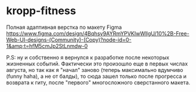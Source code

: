 # kropp-fitness
Полная адаптивная верстка по макету Figma https://www.figma.com/design/4Bqhsy9AYRmYPVKIwWllgU/10%2B-Free-Web-UI-designs-(Community)-(Copy)?node-id=0-1&amp;t=hfM5cmJp2StLnmdw-0


P.S: ну и собственно я вернулся к разработке после некоторых жизненных событий. Фактически это произошло еще в первых числах августа, но так как я "начал" заново (теперь максимально вдумчиво (funny haha), а не от балды), то сюда зашел только после прогресса и возврата к гиту, после "первого" многосложного сверстанного макета.
